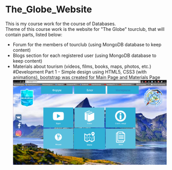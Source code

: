 # The_Globe_Website
This is my course work for the course of Databases.  
Theme of this course work is the website for "The Globe" tourclub, that will contain parts, listed below:
 - Forum for the members of tourclub (using MongoDB database to keep content)
 - Blogs section for each registered user (using MongoDB database to keep content)
 - Materials about tourism (videos, films, books, maps, photos, etc.)
 #Development
 Part 1 - Simple design using HTML5, CSS3 (with animations), bootstrap was created for Main Page and Materials Page
 ![alt tag](https://github.com/BorisTopchiev/The_Globe_Website/blob/master/static/Screenshots/materials_interface_design.png)
 
